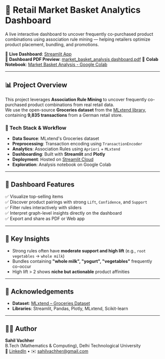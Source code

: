 # 🛒 Retail Market Basket Analytics Dashboard

A live interactive dashboard to uncover frequently co-purchased product combinations using association rule mining — helping retailers optimize product placement, bundling, and promotions.

🔗 **Live Dashboard**: [Streamlit App](https://market-basket-analysis-dashboard-mkjkh2dessyph4qxcb4lr8.streamlit.app/)  
📄 **Dashboard PDF Preview**: [market_basket_analysis dashboard.pdf](market_basket_analysis%20dashboard.pdf)
📓 **Colab Notebook**: [Market Basket Analysis - Google Colab](https://colab.research.google.com/drive/1C3dyi_cexPW968BnMD3j6nTvIWPqNZ84?usp=sharing)

---

## 📊 Project Overview

This project leverages **Association Rule Mining** to uncover frequently co-purchased product combinations from real retail data.  
We use the open-source **Groceries dataset** from the [MLxtend library](http://rasbt.github.io/mlxtend/user_guide/frequent_patterns/apriori/), containing **9,835 transactions** from a German retail store.

### 🔧 Tech Stack & Workflow

- **Data Source**: MLxtend's Groceries dataset
- **Preprocessing**: Transaction encoding using `TransactionEncoder`
- **Analytics**: Association Rules using `Apriori` + `MLxtend`
- **Dashboarding**: Built with **Streamlit** and **Plotly**
- **Deployment**: Hosted on [Streamlit Cloud](https://streamlit.io/cloud)
- **Exploration**: Analysis notebook on Google Colab

---

## 🚀 Dashboard Features

✅ Visualize top-selling items  
✅ Discover product pairings with strong `Lift`, `Confidence`, and `Support`  
✅ Filter rules interactively with sliders  
✅ Interpret graph-level insights directly on the dashboard  
✅ Export and share as PDF or Web app  

---

## 📌 Key Insights

- Strong rules often have **moderate support and high lift** (e.g., `root vegetables` → `whole milk`)  
- Bundles containing **"whole milk", "yogurt", "vegetables"** frequently co-occur  
- High lift > 2 shows **niche but actionable** product affinities

---

## 🤝 Acknowledgements

- **Dataset**: [MLxtend – Groceries Dataset](http://rasbt.github.io/mlxtend/user_guide/frequent_patterns/apriori/)  
- **Libraries**: Streamlit, Pandas, Plotly, MLxtend, Scikit-learn

---

## 👨‍💻 Author

**Sahil Vachher**  
B.Tech (Mathematics & Computing), Delhi Technological University  
🔗 [LinkedIn](https://www.linkedin.com/in/sahilvachher) • ✉️ [sahilvachher@gmail.com](mailto:sahilvachher@gmail.com)
